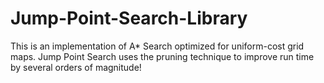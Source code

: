 # Jump-Point-Search-Library
This is an implementation of A* Search optimized for uniform-cost grid maps. Jump Point Search uses the pruning technique to improve run time by several orders of magnitude!
